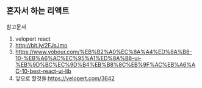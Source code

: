 혼자서 하는 리액트
-----------------------
참고문서
1. velopert react
2. http://bit.ly/2FJsJmo
3. https://www.vobour.com/%EB%B2%A0%EC%8A%A4%ED%8A%B8-10-%EB%A6%AC%EC%95%A1%ED%8A%B8-ui-%EB%9D%BC%EC%9D%B4%EB%B8%8C%EB%9F%AC%EB%A6%AC-10-best-react-ui-lib
4. 앞으로 할것들:https://velopert.com/3642
